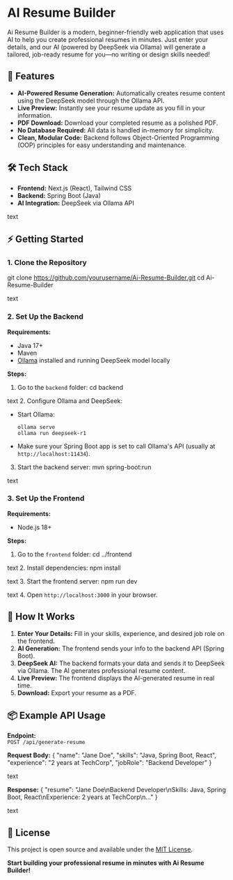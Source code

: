 # AI Resume Builder

Ai Resume Builder is a modern, beginner-friendly web application that uses AI to help you create professional resumes in minutes. Just enter your details, and our AI (powered by DeepSeek via Ollama) will generate a tailored, job-ready resume for you—no writing or design skills needed!

## 🚀 Features

- **AI-Powered Resume Generation:** Automatically creates resume content using the DeepSeek model through the Ollama API.
- **Live Preview:** Instantly see your resume update as you fill in your information.
- **PDF Download:** Download your completed resume as a polished PDF.
- **No Database Required:** All data is handled in-memory for simplicity.
- **Clean, Modular Code:** Backend follows Object-Oriented Programming (OOP) principles for easy understanding and maintenance.

## 🛠️ Tech Stack

- **Frontend:** Next.js (React), Tailwind CSS
- **Backend:** Spring Boot (Java)
- **AI Integration:** DeepSeek via Ollama API



text

## ⚡️ Getting Started

### 1. Clone the Repository

git clone https://github.com/yourusername/Ai-Resume-Builder.git
cd Ai-Resume-Builder

text

### 2. Set Up the Backend

**Requirements:**  
- Java 17+  
- Maven  
- [Ollama](https://ollama.com/) installed and running DeepSeek model locally

**Steps:**
1. Go to the `backend` folder:
cd backend

text
2. Configure Ollama and DeepSeek:
- Start Ollama:  
  ```
  ollama serve
  ollama run deepseek-r1
  ```
- Make sure your Spring Boot app is set to call Ollama's API (usually at `http://localhost:11434`).
3. Start the backend server:
mvn spring-boot:run

text

### 3. Set Up the Frontend

**Requirements:**  
- Node.js 18+

**Steps:**
1. Go to the `frontend` folder:
cd ../frontend

text
2. Install dependencies:
npm install

text
3. Start the frontend server:
npm run dev

text
4. Open `http://localhost:3000` in your browser.

## 🧠 How It Works

1. **Enter Your Details:** Fill in your skills, experience, and desired job role on the frontend.
2. **AI Generation:** The frontend sends your info to the backend API (Spring Boot).
3. **DeepSeek AI:** The backend formats your data and sends it to DeepSeek via Ollama. The AI generates professional resume content.
4. **Live Preview:** The frontend displays the AI-generated resume in real time.
5. **Download:** Export your resume as a PDF.

## 📦 Example API Usage

**Endpoint:**  
`POST /api/generate-resume`

**Request Body:**
{
"name": "Jane Doe",
"skills": "Java, Spring Boot, React",
"experience": "2 years at TechCorp",
"jobRole": "Backend Developer"
}

text

**Response:**
{
"resume": "Jane Doe\nBackend Developer\nSkills: Java, Spring Boot, React\nExperience: 2 years at TechCorp\n..."
}

text

## 📝 License

This project is open source and available under the [MIT License](LICENSE).


**Start building your professional resume in minutes with Ai Resume Builder!**
